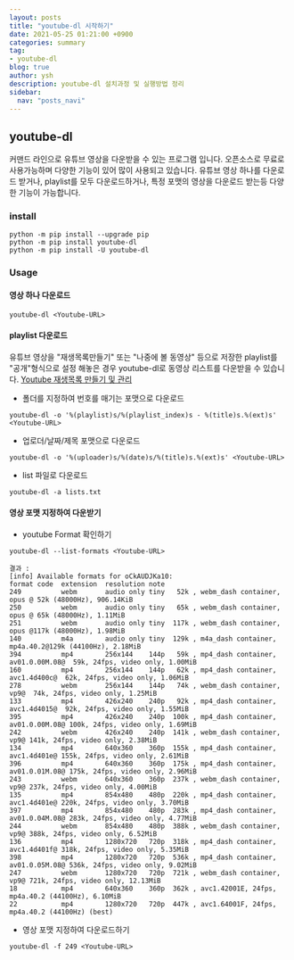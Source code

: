 ```yaml
---
layout: posts
title: "youtube-dl 시작하기"
date: 2021-05-25 01:21:00 +0900
categories: summary
tag:
- youtube-dl
blog: true
author: ysh
description: youtube-dl 설치과정 및 실행방법 정리
sidebar:
  nav: "posts_navi"
---
```


## youtube-dl
커맨드 라인으로 유튜브 영상을 다운받을 수 있는 프로그램 입니다. 오픈소스로 무료로 사용가능하며 다양한 기능이 있어 많이 사용되고 있습니다. 유튜브 영상 하나를 다운로드 받거나, playlist를 모두 다운로드하거나, 특정 포맷의 영상을 다운로드 받는등 다양한 기능이 가능합니다.


### install
```
python -m pip install --upgrade pip
python -m pip install youtube-dl
python -m pip install -U youtube-dl
```


### Usage

#### 영상 하나 다운로드
```
youtube-dl <Youtube-URL>
```

#### playlist 다운로드
유튜브 영상을 "재생목록만들기" 또는 "나중에 볼 동영상" 등으로 저장한 playlist를 "공개"형식으로 설정 해놓은 경우 youtube-dl로 동영상 리스트를 다운받을 수 있습니다.
[Youtube 재생목록 만들기 및 관리](https://support.google.com/youtube/answer/57792?co=GENIE.Platform%3DDesktop&hl=ko)

- 폴더를 지정하여 번호를 매기는 포맷으로 다운로드
```
youtube-dl -o '%(playlist)s/%(playlist_index)s - %(title)s.%(ext)s' <Youtube-URL>
```

- 업로더/날짜/제목 포맷으로 다운로드
```
youtube-dl -o '%(uploader)s/%(date)s/%(title)s.%(ext)s' <Youtube-URL>
```

- list 파일로 다운로드
```
youtube-dl -a lists.txt
```

#### 영상 포맷 지정하여 다운받기

- youtube Format 확인하기
```
youtube-dl --list-formats <Youtube-URL>

결과 : 
[info] Available formats for oCkAUDJKa10:
format code  extension  resolution note
249          webm       audio only tiny   52k , webm_dash container, opus @ 52k (48000Hz), 906.14KiB
250          webm       audio only tiny   65k , webm_dash container, opus @ 65k (48000Hz), 1.11MiB
251          webm       audio only tiny  117k , webm_dash container, opus @117k (48000Hz), 1.98MiB
140          m4a        audio only tiny  129k , m4a_dash container, mp4a.40.2@129k (44100Hz), 2.18MiB
394          mp4        256x144    144p   59k , mp4_dash container, av01.0.00M.08@  59k, 24fps, video only, 1.00MiB
160          mp4        256x144    144p   62k , mp4_dash container, avc1.4d400c@  62k, 24fps, video only, 1.06MiB
278          webm       256x144    144p   74k , webm_dash container, vp9@  74k, 24fps, video only, 1.25MiB
133          mp4        426x240    240p   92k , mp4_dash container, avc1.4d4015@  92k, 24fps, video only, 1.55MiB
395          mp4        426x240    240p  100k , mp4_dash container, av01.0.00M.08@ 100k, 24fps, video only, 1.69MiB
242          webm       426x240    240p  141k , webm_dash container, vp9@ 141k, 24fps, video only, 2.38MiB
134          mp4        640x360    360p  155k , mp4_dash container, avc1.4d401e@ 155k, 24fps, video only, 2.61MiB
396          mp4        640x360    360p  175k , mp4_dash container, av01.0.01M.08@ 175k, 24fps, video only, 2.96MiB
243          webm       640x360    360p  237k , webm_dash container, vp9@ 237k, 24fps, video only, 4.00MiB
135          mp4        854x480    480p  220k , mp4_dash container, avc1.4d401e@ 220k, 24fps, video only, 3.70MiB
397          mp4        854x480    480p  283k , mp4_dash container, av01.0.04M.08@ 283k, 24fps, video only, 4.77MiB
244          webm       854x480    480p  388k , webm_dash container, vp9@ 388k, 24fps, video only, 6.52MiB
136          mp4        1280x720   720p  318k , mp4_dash container, avc1.4d401f@ 318k, 24fps, video only, 5.35MiB
398          mp4        1280x720   720p  536k , mp4_dash container, av01.0.05M.08@ 536k, 24fps, video only, 9.02MiB
247          webm       1280x720   720p  721k , webm_dash container, vp9@ 721k, 24fps, video only, 12.13MiB
18           mp4        640x360    360p  362k , avc1.42001E, 24fps, mp4a.40.2 (44100Hz), 6.10MiB
22           mp4        1280x720   720p  447k , avc1.64001F, 24fps, mp4a.40.2 (44100Hz) (best)
```

- 영상 포맷 지정하여 다운로드하기
```
youtube-dl -f 249 <Youtube-URL>
```
